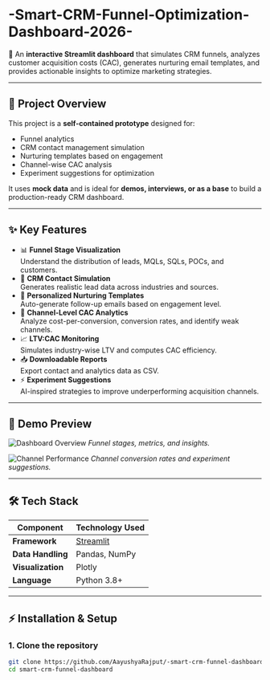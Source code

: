# -Smart-CRM-Funnel-Optimization-Dashboard-2026-

🚀 An **interactive Streamlit dashboard** that simulates CRM funnels, analyzes customer acquisition costs (CAC), generates nurturing email templates, and provides actionable insights to optimize marketing strategies.

---

## **📌 Project Overview**
This project is a **self-contained prototype** designed for:
- Funnel analytics
- CRM contact management simulation
- Nurturing templates based on engagement
- Channel-wise CAC analysis
- Experiment suggestions for optimization

It uses **mock data** and is ideal for **demos, interviews, or as a base** to build a production-ready CRM dashboard.

---

## **✨ Key Features**
- 📊 **Funnel Stage Visualization**  
  Understand the distribution of leads, MQLs, SQLs, POCs, and customers.
- 🧩 **CRM Contact Simulation**  
  Generates realistic lead data across industries and sources.
- 💌 **Personalized Nurturing Templates**  
  Auto-generate follow-up emails based on engagement level.
- 💸 **Channel-Level CAC Analytics**  
  Analyze cost-per-conversion, conversion rates, and identify weak channels.
- 📈 **LTV:CAC Monitoring**  
  Simulates industry-wise LTV and computes CAC efficiency.
- 📥 **Downloadable Reports**  
  Export contact and analytics data as CSV.
- ⚡ **Experiment Suggestions**  
  AI-inspired strategies to improve underperforming acquisition channels.

---

## 📸 Demo Preview

![Dashboard Overview]((https://github.com/AayushyaRajput/-Smart-CRM-Funnel-Optimization-Dashboard-2026-/blob/9bc37c35915e0e35f10aeb6bab45f9fe8334026a/Funnel%20stages.png))
*Funnel stages, metrics, and insights.*

![Channel Performance]((https://github.com/AayushyaRajput/-Smart-CRM-Funnel-Optimization-Dashboard-2026-/blob/9bc37c35915e0e35f10aeb6bab45f9fe8334026a/Channel%20conversion.png))
*Channel conversion rates and experiment suggestions.*

---

## **🛠️ Tech Stack**
| Component        | Technology Used |
|------------------|------------------|
| **Framework**    | [Streamlit](https://streamlit.io/) |
| **Data Handling**| Pandas, NumPy |
| **Visualization**| Plotly |
| **Language**     | Python 3.8+ |

---

## **⚡ Installation & Setup**

### **1. Clone the repository**
```bash
git clone https://github.com/AayushyaRajput/-smart-crm-funnel-dashboard.git
cd smart-crm-funnel-dashboard

